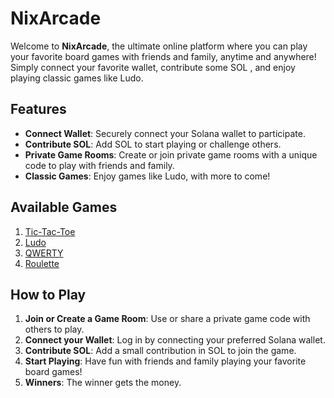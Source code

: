 # NixArcade

Welcome to **NixArcade**, the ultimate online platform where you can play your favorite board games with friends and family, anytime and anywhere! Simply connect your favorite wallet, contribute some SOL , and enjoy playing classic games like Ludo.

## Features

- **Connect Wallet**: Securely connect your Solana wallet to participate.
- **Contribute SOL**: Add SOL to start playing or challenge others.
- **Private Game Rooms**: Create or join private game rooms with a unique code to play with friends and family.
- **Classic Games**: Enjoy games like Ludo, with more to come!

## Available Games

1. [Tic-Tac-Toe](https://github.com/NIXBLACK11/tic-tac-toe)  
2. [Ludo](https://github.com/NIXBLACK11/Ludo)
3. [QWERTY](https://github.com/NIXBLACK11/qwerty)
4. [Roulette]()

## How to Play

1. **Join or Create a Game Room**: Use or share a private game code with others to play.
2. **Connect your Wallet**: Log in by connecting your preferred Solana wallet.
3. **Contribute SOL**: Add a small contribution in SOL to join the game.
4. **Start Playing**: Have fun with friends and family playing your favorite board games!
5. **Winners**: The winner gets the money.
